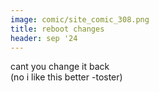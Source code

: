 ```yaml
---
image: comic/site_comic_308.png
title: reboot changes
header: sep '24
---
```

cant you change it back  
(no i like this better -toster)
